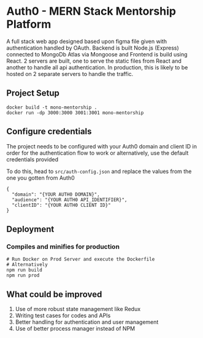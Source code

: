 # Auth0 - MERN Stack Mentorship Platform

A full stack web app designed based upon figma file given with authentication handled by OAuth. Backend is built Node.js (Express) connected to MongoDb Atlas via Mongoose and Frontend is build using React. 2 servers are built, one to serve the static files from React and another to handle all api authentication. In production, this is likely to be hosted on 2 separate servers to handle the traffic.

## Project Setup

```
docker build -t mono-mentorship .
docker run -dp 3000:3000 3001:3001 mono-mentorship
```

## Configure credentials

The project needs to be configured with your Auth0 domain and client ID in order for the authentication flow to work or alternatively, use the default credentials provided

To do this, head to `src/auth-config.json` and replace the values from the one you gotten from Auth0

```{json}
{
  "domain": "{YOUR AUTH0 DOMAIN}",
  "audience": "{YOUR AUTH0 API_IDENTIFIER}",
  "clientID": "{YOUR AUTH0 CLIENT ID}"
}

```

## Deployment

### Compiles and minifies for production

```
# Run Docker on Prod Server and execute the Dockerfile
# Alternatively
npm run build
npm run prod
```

## What could be improved

1. Use of more robust state management like Redux
2. Writing test cases for codes and APIs
3. Better handling for authentication and user management
4. Use of better process manager instead of NPM

```

```
